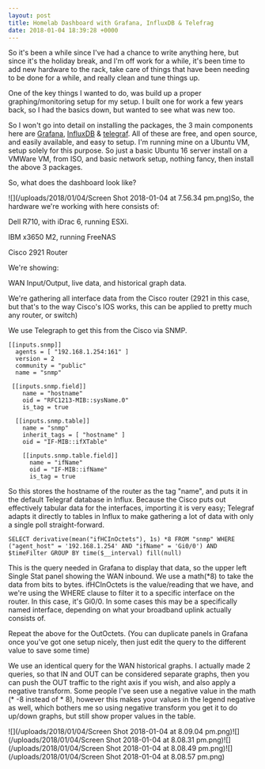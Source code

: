 ```yaml
---
layout: post
title: Homelab Dashboard with Grafana, InfluxDB & Telefrag
date: 2018-01-04 18:39:28 +0000
---
```

So it's been a while since I've had a chance to write anything here, but since it's the holiday break, and I'm off work for a while, it's been time to add new hardware to the rack, take care of things that have been needing to be done for a while, and really clean and tune things up. 

One of the key things I wanted to do, was build up a proper graphing/monitoring setup for my setup. I built one for work a few years back, so I had the basics down, but wanted to see what was new too. 

So I won't go into detail on installing the packages, the 3 main components here are [Grafana](http://docs.grafana.org/installation/ "Grafana Installation"), [InfluxDB](https://docs.influxdata.com/influxdb/v1.4/introduction/installation/ "InfluxDB Installation") & [telegraf](https://github.com/influxdata/telegraf "Telegraf"). All of these are free, and open source, and easily available, and easy to setup. I'm running mine on a Ubuntu VM, setup solely for this purpose. So just a basic Ubuntu 16 server install on a VMWare VM, from ISO, and basic network setup, nothing fancy, then install the above 3 packages. 

So, what does the dashboard look like?

![](/uploads/2018/01/04/Screen Shot 2018-01-04 at 7.56.34 pm.png)So, the hardware we're working with here consists of:

Dell R710, with iDrac 6, running ESXi.

IBM x3650 M2, running FreeNAS

Cisco 2921 Router

We're showing:

WAN Input/Output, live data, and historical graph data. 

We're gathering all interface data from the Cisco router (2921 in this case, but that's to the way Cisco's IOS works, this can be applied to pretty much any router, or switch)

We use Telegraph to get this from the Cisco via SNMP. 

    [[inputs.snmp]]
      agents = [ "192.168.1.254:161" ]
      version = 2
      community = "public"
      name = "snmp"
    
     [[inputs.snmp.field]]
        name = "hostname"
        oid = "RFC1213-MIB::sysName.0"
        is_tag = true
    
      [[inputs.snmp.table]]
        name = "snmp"
        inherit_tags = [ "hostname" ]
        oid = "IF-MIB::ifXTable"
    
        [[inputs.snmp.table.field]]
          name = "ifName"
          oid = "IF-MIB::ifName"
          is_tag = true
    

So this stores the hostname of the router as the tag "name", and puts it in the default Telegraf database in Influx. Because the Cisco puts out effectively tabular data for the interfaces, importing it is very easy; Telegraf adapts it directly to tables in Influx to make gathering a lot of data with only a single poll straight-forward. 

    SELECT derivative(mean("ifHCInOctets"), 1s) *8 FROM "snmp" WHERE ("agent_host" = '192.168.1.254' AND "ifName" = 'Gi0/0') AND $timeFilter GROUP BY time($__interval) fill(null)

This is the query needed in Grafana to display that data, so the upper left Single Stat panel showing the WAN inbound. We use a math(\*8) to take the data from bits to bytes. ifHCInOctets is the value/reading that we have, and we're using the WHERE clause to filter it to a specific interface on the router. In this case, it's Gi0/0. In some cases this may be a specifically named interface, depending on what your broadband uplink actually consists of. 

Repeat the above for the OutOctets. (You can duplicate panels in Grafana once you've got one setup nicely, then just edit the query to the different value to save some time)

We use an identical query for the WAN historical graphs. I actually made 2 queries, so that IN and OUT can be considered separate graphs, then you can push the OUT traffic to the right axis if you wish, and also apply a negative transform. Some people I've seen use a negative value in the math (\* -8 instead of \* 8), however this makes your values in the legend negative as well, which bothers me so using negative transform you get it to do up/down graphs, but still show proper values in the table.  

![](/uploads/2018/01/04/Screen Shot 2018-01-04 at 8.09.04 pm.png)![](/uploads/2018/01/04/Screen Shot 2018-01-04 at 8.08.31 pm.png)![](/uploads/2018/01/04/Screen Shot 2018-01-04 at 8.08.49 pm.png)![](/uploads/2018/01/04/Screen Shot 2018-01-04 at 8.08.57 pm.png)